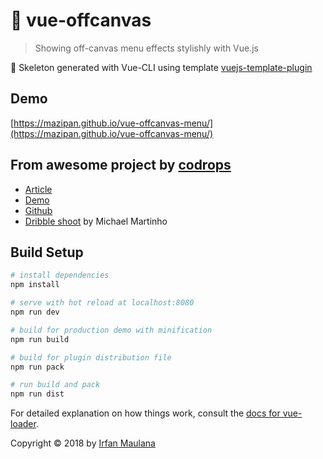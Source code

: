 # 💃 vue-offcanvas

> Showing off-canvas menu effects stylishly with Vue.js

:rocket: Skeleton generated with Vue-CLI using template [vuejs-template-plugin](https://github.com/mazipan/vuejs-template-plugin)

## Demo

[https://mazipan.github.io/vue-offcanvas-menu/](https://mazipan.github.io/vue-offcanvas-menu/)

## From awesome project by [codrops](https://github.com/codrops)

- [Article](https://tympanus.net/codrops/2014/09/16/off-canvas-menu-effects/)
- [Demo](http://tympanus.net/Development/OffCanvasMenuEffects/)
- [Github](https://github.com/codrops/OffCanvasMenuEffects)
- [Dribble shoot](https://dribbble.com/shots/1663008-Old-Designspiration-Menu-Concept) by Michael Martinho

## Build Setup

``` bash
# install dependencies
npm install

# serve with hot reload at localhost:8080
npm run dev

# build for production demo with minification
npm run build

# build for plugin distribution file
npm run pack

# run build and pack
npm run dist
```

For detailed explanation on how things work, consult the [docs for vue-loader](http://vuejs.github.io/vue-loader).

Copyright © 2018 by [Irfan Maulana](https://github.com/mazipan/)
